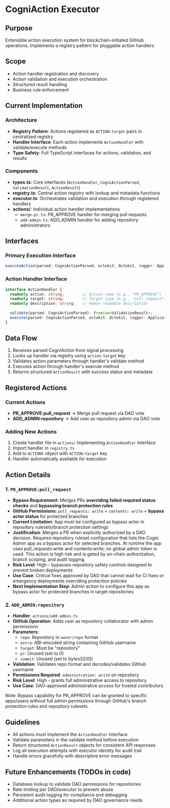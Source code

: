 # CogniAction Executor

## Purpose
Extensible action execution system for blockchain-initiated GitHub operations. Implements a registry pattern for pluggable action handlers.

## Scope
- Action handler registration and discovery
- Action validation and execution orchestration
- Structured result handling
- Business rule enforcement

## Current Implementation

### Architecture
- **Registry Pattern**: Actions registered as `ACTION:target` pairs in centralized registry
- **Handler Interface**: Each action implements `ActionHandler` with validate/execute methods
- **Type Safety**: Full TypeScript interfaces for actions, validation, and results

### Components
- **types.ts**: Core interfaces (`ActionHandler`, `CogniActionParsed`, `ValidationResult`, `ActionResult`)
- **registry.ts**: Central action registry with lookup and metadata functions
- **executor.ts**: Orchestrates validation and execution through registered handlers
- **actions/**: Individual action handler implementations
  - `merge-pr.ts`: PR_APPROVE handler for merging pull requests
  - `add-admin.ts`: ADD_ADMIN handler for adding repository administrators

## Interfaces

### Primary Execution Interface
```typescript
executeAction(parsed: CogniActionParsed, octokit: Octokit, logger: Application['log']): Promise<ActionResult>
```

### Action Handler Interface
```typescript
interface ActionHandler {
  readonly action: string;        // Action name (e.g., "PR_APPROVE")
  readonly target: string;        // Target type (e.g., "pull_request")
  readonly description: string;   // Human readable description
  
  validate(parsed: CogniActionParsed): Promise<ValidationResult>;
  execute(parsed: CogniActionParsed, octokit: Octokit, logger: Application['log']): Promise<ActionResult>;
}
```

## Data Flow
1. Receives parsed CogniAction from signal processing
2. Looks up handler via registry using `action:target` key
3. Validates action parameters through handler's validate method
4. Executes action through handler's execute method
5. Returns structured `ActionResult` with success status and metadata

## Registered Actions

### Current Actions
- **PR_APPROVE:pull_request** → Merge pull request via DAO vote
- **ADD_ADMIN:repository** → Add user as repository admin via DAO vote

### Adding New Actions
1. Create handler file in `actions/` implementing `ActionHandler` interface
2. Import handler in `registry.ts`
3. Add to `ACTIONS` object with `ACTION:target` key
4. Handler automatically available for execution

## Action Details

### 1. `PR_APPROVE:pull_request`
- **Bypass Requirement**: Merges PRs **overriding failed required status checks** and **bypassing branch protection rules**
- **GitHub Permissions**: `pull_requests: write` + `contents: write` + **bypass actor status** for protected branches
- **Current Limitation**: App must be configured as bypass actor in repository rulesets/branch protection settings
- **Justification**: Merges a PR when explicitly authorized by a DAO decision. Requires repository ruleset configuration that lists the Cogni Admin app as a bypass actor for selected branches. At runtime the app uses pull_requests:write and contents:write; no global admin token is used. This action is high risk and is gated by on-chain authorization, branch scoping, and audit logging.
- **Risk Level**: High - bypasses repository safety controls designed to prevent broken deployments
- **Use Case**: Critical fixes approved by DAO that cannot wait for CI fixes or emergency deployments overriding protection policies
- **Next Implementation Step**: Admin action to configure this app as bypass actor for protected branches in target repositories

### 2. `ADD_ADMIN:repository`
- **Handler**: `actions/add-admin.ts`
- **GitHub Operation**: Adds user as repository collaborator with admin permissions
- **Parameters**: 
  - `repo`: Repository in `owner/repo` format  
  - `extra`: ABI-encoded string containing GitHub username
  - `target`: Must be "repository"
  - `pr`: Unused (set to 0)
  - `commit`: Unused (set to bytes32(0))
- **Validation**: Validates repo format and decodes/validates GitHub username
- **Permissions Required**: `administration: write` on repository
- **Risk Level**: High - grants full administrative access to repository
- **Use Case**: DAO-approved administrative access for trusted contributors

Note: Bypass capability for PR_APPROVE can be granted to specific apps/users without full admin permissions through GitHub's branch protection rules and repository rulesets.

## Guidelines
- All actions must implement the `ActionHandler` interface
- Validate parameters in the validate method before execution
- Return structured `ActionResult` objects for consistent API responses
- Log all execution attempts with executor identity for audit trail
- Handle errors gracefully with descriptive error messages

## Future Enhancements (TODOs in code)
- Database lookup to validate DAO permissions for repositories
- Rate limiting per DAO/executor to prevent abuse
- Persistent audit logging for compliance and debugging
- Additional action types as required by DAO governance needs